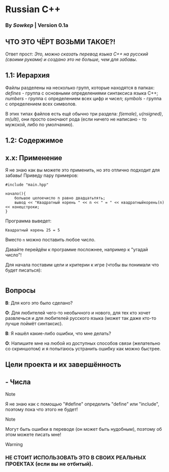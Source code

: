 # Russian C++
### By __*Sowkep*__ | Version 0.1a

## ЧТО ЭТО ЧЁРТ ВОЗЬМИ ТАКОЕ?!
Ответ прост: *Это, можно сказать перевод языка C++ на русский (своими руками) и создано это не больше, чем для забавы*.

## 1.1: Иерархия
Файлы разделены на несколько групп, которые находятся в папках: *defines* - группа с основными определениями синтаксиса языка C++; *numbers* - группа с определением всех цифр и чисел; *symbols* - группа с определением всех символов.

В этих типах файлов есть ещё обычно три раздела: *f(emale)*, *u(nsigned)*, *m(ulti)*, они просто озночают рода (если ничего не написано - то мужской, либо по умолчанию).

## 1.2: Содержимое

## x.x: Применение
Я не знаю как вы можете это применить, но это отлично подходит для забавы!
Приведу пару примеров:
```
#include "main.hpp"

начало(){
	большое целоечисло n равно двадцатьпять;
	вывод << "Квадратный корень " << n << " = " << квадратныйкорень(n) << конецстроки;
}
```
Программа выведет:
```
Квадратный корень 25 = 5
```
Вместо `n` можно поставить любое число.

Давайте перейдём к программе посложнее, например к "угадай число"!

Для начала поставим цели и критерии к игре (чтобы вы понимали что будет писаться):


```
```

## Вопросы
__В__: Для кого это было сделано?

__О__: Для любителей чего-то необычного и нового, для тех кто хочет развлечься и для любителей русского языка (может так даже кто-то лучше поймёт синтаксис).

__В__: Я нашёл какие-либо ошибки, что мне делать?

__О__: Напишите мне на любой из доступных способов связи (желательно со скриншотом) и я попытаюсь устранить ошибку как можно быстрее.

## Цели проекта и их завершённость

##	- Числа

> [!NOTE]
> Я не знаю как с помощью "#define" определить "define" или "include", поэтому пока что этого не будет!

> [!NOTE]
> Могут быть ошибки в переводе (он может быть нудобным), поэтому об этом можете писать мне!

> [!WARNING]
> ### НЕ СТОИТ ИСПОЛЬЗОВАТЬ ЭТО В СВОИХ РЕАЛЬНЫХ ПРОЕКТАХ (если вы не отбитый).